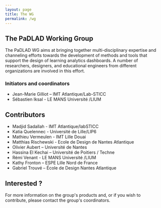 ```yaml
---
layout: page
title: The WG
permalink: /wg
---
```

## The PaDLAD Working Group
The PaDLAD WG aims at bringing together multi-disciplinary expertise and channeling efforts towards the development of methods and tools that support the design of learning analytics dashboards. 
A number of researchers, designers, and educational engineers from different organizations are involved in this effort.

### Initiators and coordinators
* Jean-Marie Gilliot –  IMT Atlantique/Lab-STICC
* Sébastien Iksal -  LE MANS Université /LIUM
  
## Contributors
* Madjid Sadallah - IMT Atlantique/labSTICC
* Katia Quelennec -  Université de Lille/LIP6
* Mathieu Vermeulen - IMT Lille Douai
* Matthias Rischewski -  Ecole de Design de Nantes Atlantique
* Olivier Aubert – Université de Nantes
* Hassina El Kechai –  Université de Poitiers / Techne
* Rémi Venant - LE MANS Université /LIUM
* Kathy Fronton –  ESPE Lille Nord de France
* Gabriel Trouvé – École de Design Nantes Atlantique

## Interested ?
For more information on the group's products and, or if you wish to contribute, please contact the group's coordinators.


